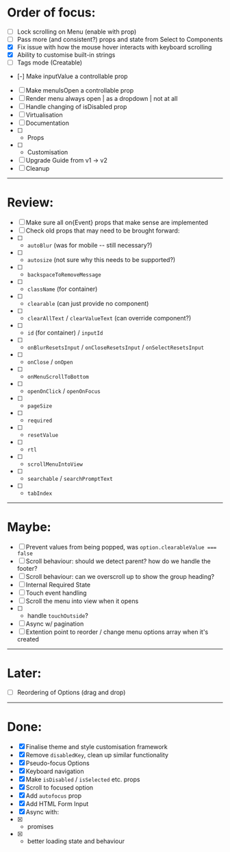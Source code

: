 # Order of focus:

* [ ] Lock scrolling on Menu (enable with prop)
* [ ] Pass more (and consistent?) props and state from Select to Components
* [x] Fix issue with how the mouse hover interacts with keyboard scrolling
* [x] Ability to customise built-in strings
* [ ] Tags mode (Creatable)
* [-] Make inputValue a controllable prop
* [ ] Make menuIsOpen a controllable prop
* [ ] Render menu always open | as a dropdown | not at all
* [ ] Handle changing of isDisabled prop
* [ ] Virtualisation
* [ ] Documentation
* [ ] * Props
* [ ] * Customisation
* [ ] Upgrade Guide from v1 -> v2
* [ ] Cleanup

---

# Review:

* [ ] Make sure all on{Event} props that make sense are implemented
* [ ] Check old props that may need to be brought forward:
* [ ] * `autoBlur` (was for mobile -- still necessary?)
* [ ] * `autosize` (not sure why this needs to be supported?)
* [ ] * `backspaceToRemoveMessage`
* [ ] * `className` (for container)
* [ ] * `clearable` (can just provide no component)
* [ ] * `clearAllText` / `clearValueText` (can override component?)
* [ ] * `id` (for container) / `inputId`
* [ ] * `onBlurResetsInput` / `onCloseResetsInput` / `onSelectResetsInput`
* [ ] * `onClose` / `onOpen`
* [ ] * `onMenuScrollToBottom`
* [ ] * `openOnClick` / `openOnFocus`
* [ ] * `pageSize`
* [ ] * `required`
* [ ] * `resetValue`
* [ ] * `rtl`
* [ ] * `scrollMenuIntoView`
* [ ] * `searchable` / `searchPromptText`
* [ ] * `tabIndex`

---

# Maybe:

* [ ] Prevent values from being popped, was `option.clearableValue === false`
* [ ] Scroll behaviour: should we detect parent? how do we handle the footer?
* [ ] Scroll behaviour: can we overscroll up to show the group heading?
* [ ] Internal Required State
* [ ] Touch event handling
* [ ] Scroll the menu into view when it opens
* [ ] * handle `touchOutside`?
* [ ] Async w/ pagination
* [ ] Extention point to reorder / change menu options array when it's created

---

# Later:

* [ ] Reordering of Options (drag and drop)

---

# Done:

* [x] Finalise theme and style customisation framework
* [x] Remove `disabledKey`, clean up similar functionality
* [x] Pseudo-focus Options
* [x] Keyboard navigation
* [x] Make `isDisabled` / `isSelected` etc. props
* [x] Scroll to focused option
* [x] Add `autofocus` prop
* [x] Add HTML Form Input
* [x] Async with:
* [x] * promises
* [x] * better loading state and behaviour
